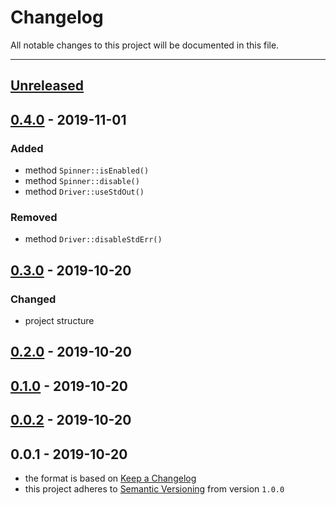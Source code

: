 # Changelog
All notable changes to this project will be documented in this file.

---

<a name="unreleased"></a>
## [Unreleased]


<a name="0.4.0"></a>
## [0.4.0] - 2019-11-01
### Added
- method `Spinner::isEnabled()`
- method `Spinner::disable()`
- method `Driver::useStdOut()`

### Removed
- method `Driver::disableStdErr()`


<a name="0.3.0"></a>
## [0.3.0] - 2019-10-20
### Changed
- project structure


<a name="0.2.0"></a>
## [0.2.0] - 2019-10-20

<a name="0.1.0"></a>
## [0.1.0] - 2019-10-20

<a name="0.0.2"></a>
## [0.0.2] - 2019-10-20

<a name="0.0.1"></a>
## 0.0.1 - 2019-10-20

[Unreleased]: https://github.com/alecrabbit/php-cli-snake/compare/0.4.0...HEAD
[0.4.0]: https://github.com/alecrabbit/php-cli-snake/compare/0.3.0...0.4.0
[0.3.0]: https://github.com/alecrabbit/php-cli-snake/compare/0.2.0...0.3.0
[0.2.0]: https://github.com/alecrabbit/php-cli-snake/compare/0.1.0...0.2.0
[0.1.0]: https://github.com/alecrabbit/php-cli-snake/compare/0.0.2...0.1.0
[0.0.2]: https://github.com/alecrabbit/php-cli-snake/compare/0.0.1...0.0.2
- the format is based on [Keep a Changelog](https://keepachangelog.com/en/1.0.0/)
- this project adheres to [Semantic Versioning](https://semver.org/spec/v2.0.0.html) from version `1.0.0`
